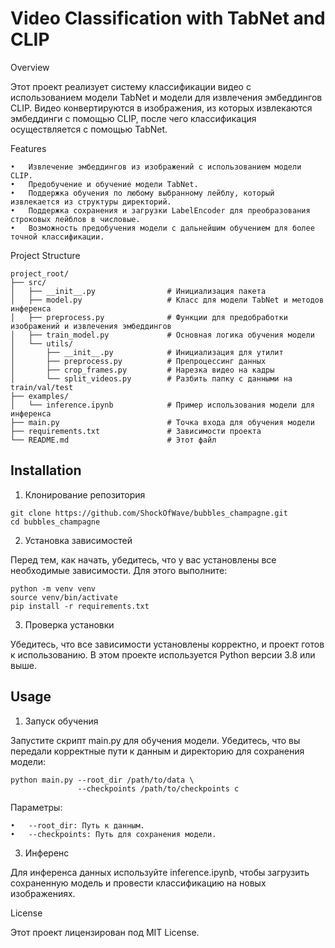 # Video Classification with TabNet and CLIP

Overview

Этот проект реализует систему классификации видео с использованием модели TabNet и модели для извлечения эмбеддингов CLIP. Видео конвертируются в изображения, из которых извлекаются эмбеддинги с помощью CLIP, после чего классификация осуществляется с помощью TabNet.

Features

	•	Извлечение эмбеддингов из изображений с использованием модели CLIP.
	•	Предобучение и обучение модели TabNet.
	•	Поддержка обучения по любому выбранному лейблу, который извлекается из структуры директорий.
	•	Поддержка сохранения и загрузки LabelEncoder для преобразования строковых лейблов в числовые.
	•	Возможность предобучения модели с дальнейшим обучением для более точной классификации.

Project Structure
```
project_root/
├── src/
│   ├── __init__.py                # Инициализация пакета
│   ├── model.py                   # Класс для модели TabNet и методов инференса
│   ├── preprocess.py              # Функции для предобработки изображений и извлечения эмбеддингов
│   ├── train_model.py             # Основная логика обучения модели
│   └── utils/
│       ├── __init__.py            # Инициализация для утилит
│       ├── preprocess.py          # Препроцессинг данных
│       ├── crop_frames.py         # Нарезка видео на кадры
│       └── split_videos.py        # Разбить папку с данными на train/val/test
├── examples/
│   └── inference.ipynb            # Пример использования модели для инференса
├── main.py                        # Точка входа для обучения модели
├── requirements.txt               # Зависимости проекта
└── README.md                      # Этот файл
```

## Installation

1. Клонирование репозитория

```
git clone https://github.com/ShockOfWave/bubbles_champagne.git
cd bubbles_champagne
```

2. Установка зависимостей

Перед тем, как начать, убедитесь, что у вас установлены все необходимые зависимости. Для этого выполните:

```
python -m venv venv
source venv/bin/activate
pip install -r requirements.txt
```

3. Проверка установки

Убедитесь, что все зависимости установлены корректно, и проект готов к использованию. В этом проекте используется Python версии 3.8 или выше.

## Usage

1. Запуск обучения

Запустите скрипт main.py для обучения модели. Убедитесь, что вы передали корректные пути к данным и директорию для сохранения модели:

```
python main.py --root_dir /path/to/data \
               --checkpoints /path/to/checkpoints с
```

Параметры:

	•	--root_dir: Путь к данным.
	•	--checkpoints: Путь для сохранения модели.

3. Инференс

Для инференса данных используйте inference.ipynb, чтобы загрузить сохраненную модель и провести классификацию на новых изображениях.


License

Этот проект лицензирован под MIT License.
